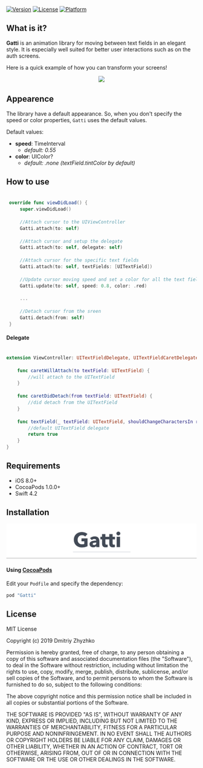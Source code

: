 
[![Version](https://img.shields.io/cocoapods/v/Gatti.svg?style=flat)](https://cocoapods.org/pods/Gatti)
[![License](https://img.shields.io/cocoapods/l/Gatti.svg?style=flat)](https://cocoapods.org/pods/Gatti)
[![Platform](https://img.shields.io/cocoapods/p/Gatti.svg?style=flat)](https://cocoapods.org/pods/Gatti)

## What is it?

**Gatti** is an animation library for moving between text fields in an elegant style. It is especially well suited for better user interactions such as on the auth screens.

Here is a quick example of how you can transform your screens!

<p align="center">
  <img src="/Resources/sample.gif" height="700px">
</p>

## Appearence

The library have a default appearance. So, when you don't specify the speed or color properties, `Gatti` uses the default values.

Default values:
- **speed**: TimeInterval
    - *default: 0.55*
- **color**: UIColor?
  - *default: .none (textField.tintColor by default)*

## How to use

```swift

 override func viewDidLoad() {
     super.viewDidLoad()
    
     //Attach cursor to the UIViewController
     Gatti.attach(to: self)
     
     //Attach cursor and setup the delegate
     Gatti.attach(to: self, delegate: self)
     
     //Attach cursor for the specific text fields
     Gatti.attach(to: self, textFields: [UITextField])
     
     //Update cursor moving speed and set a color for all the text fields
     Gatti.update(to: self, speed: 0.8, color: .red)
     
     ...
     
     //Detach cursor from the sreen
     Gatti.detach(from: self)
 }
```

#### Delegate

```swift

extension ViewController: UITextFieldDelegate, UITextFieldCaretDelegate {
    
    func caretWillAttach(to textField: UITextField) {
        //will attach to the UITextField
    }
    
    func caretDidDetach(from textField: UITextField) {
        //did detach from the UITextField
    }
   
    func textField(_ textField: UITextField, shouldChangeCharactersIn range: NSRange, replacementString string: String) -> Bool {
        //default UITextField delegate
        return true
    }
}
```

## Requirements

* iOS 8.0+
* CocoaPods 1.0.0+
* Swift 4.2

## Installation

<p align="center">
  <img src="/Resources/logo.gif">
</p>

#### Using [CocoaPods](https://cocoapods.org)

Edit your `Podfile` and specify the dependency:

```ruby
pod "Gatti"
```

## License

MIT License

Copyright (c) 2019 Dmitriy Zhyzhko

Permission is hereby granted, free of charge, to any person obtaining a copy
of this software and associated documentation files (the "Software"), to deal
in the Software without restriction, including without limitation the rights
to use, copy, modify, merge, publish, distribute, sublicense, and/or sell
copies of the Software, and to permit persons to whom the Software is
furnished to do so, subject to the following conditions:

The above copyright notice and this permission notice shall be included in all
copies or substantial portions of the Software.

THE SOFTWARE IS PROVIDED "AS IS", WITHOUT WARRANTY OF ANY KIND, EXPRESS OR
IMPLIED, INCLUDING BUT NOT LIMITED TO THE WARRANTIES OF MERCHANTABILITY,
FITNESS FOR A PARTICULAR PURPOSE AND NONINFRINGEMENT. IN NO EVENT SHALL THE
AUTHORS OR COPYRIGHT HOLDERS BE LIABLE FOR ANY CLAIM, DAMAGES OR OTHER
LIABILITY, WHETHER IN AN ACTION OF CONTRACT, TORT OR OTHERWISE, ARISING FROM,
OUT OF OR IN CONNECTION WITH THE SOFTWARE OR THE USE OR OTHER DEALINGS IN THE
SOFTWARE.
